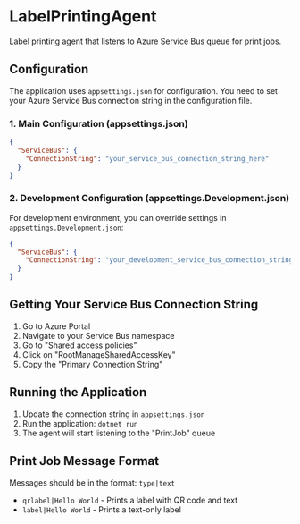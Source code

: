 # LabelPrintingAgent

Label printing agent that listens to Azure Service Bus queue for print jobs.

## Configuration

The application uses `appsettings.json` for configuration. You need to set your Azure Service Bus connection string in the configuration file.

### 1. Main Configuration (appsettings.json)

```json
{
  "ServiceBus": {
    "ConnectionString": "your_service_bus_connection_string_here"
  }
}
```

### 2. Development Configuration (appsettings.Development.json)

For development environment, you can override settings in `appsettings.Development.json`:

```json
{
  "ServiceBus": {
    "ConnectionString": "your_development_service_bus_connection_string_here"
  }
}
```

## Getting Your Service Bus Connection String

1. Go to Azure Portal
2. Navigate to your Service Bus namespace
3. Go to "Shared access policies"
4. Click on "RootManageSharedAccessKey"
5. Copy the "Primary Connection String"

## Running the Application

1. Update the connection string in `appsettings.json`
2. Run the application: `dotnet run`
3. The agent will start listening to the "PrintJob" queue

## Print Job Message Format

Messages should be in the format: `type|text`

- `qrlabel|Hello World` - Prints a label with QR code and text
- `label|Hello World` - Prints a text-only label
